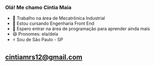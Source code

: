 ### Olá! Me chamo Cintia Maia


- 🔭 Trabalho na área de Mecatrônica Industrial
- 🌱 Estou cursando Engenharia Front End
- 👯 Espero entrar na área de programação para aprender ainda mais
- 😄 Pronomes: ela/dela
- ⚡ Sou de São Paulo - SP

## cintiamrs12@gmail.com
